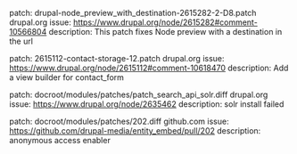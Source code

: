 patch: drupal-node_preview_with_destination-2615282-2-D8.patch
drupal.org issue: https://www.drupal.org/node/2615282#comment-10566804
description: This patch fixes Node preview with a destination in the url

patch: 2615112-contact-storage-12.patch
drupal.org issue: https://www.drupal.org/node/2615112#comment-10618470
description: Add a view builder for contact_form

patch: docroot/modules/patches/patch_search_api_solr.diff
drupal.org issue: https://www.drupal.org/node/2635462
description: solr install failed

patch: docroot/modules/patches/202.diff
github.com issue: https://github.com/drupal-media/entity_embed/pull/202
description: anonymous access enabler